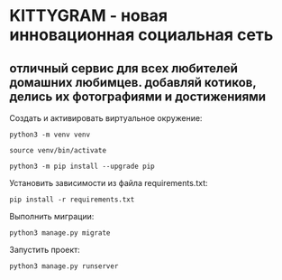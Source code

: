 # KITTYGRAM - новая инновационная социальная сеть

## отличный сервис для всех любителей домашних любимцев. добавляй котиков, делись их фотографиями и достижениями

Cоздать и активировать виртуальное окружение:

```
python3 -m venv venv
```

```
source venv/bin/activate
```

```
python3 -m pip install --upgrade pip
```

Установить зависимости из файла requirements.txt:

```
pip install -r requirements.txt
```

Выполнить миграции:

```
python3 manage.py migrate
```

Запустить проект:

```
python3 manage.py runserver
```
